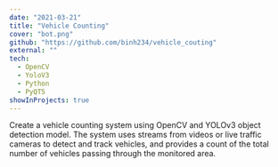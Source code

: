 ```yaml
---
date: "2021-03-21"
title: "Vehicle Counting"
cover: "bot.png"
github: "https://github.com/binh234/vehicle_couting"
external: ""
tech:
  - OpenCV
  - YoloV3
  - Python
  - PyQT5
showInProjects: true
---
```


Create a vehicle counting system using OpenCV and YOLOv3 object detection model. The system uses streams from videos or live traffic cameras to detect and track vehicles, and provides a count of the total number of vehicles passing through the monitored area.
